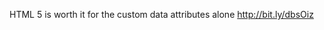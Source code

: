 <!--
id: 930765415
link: http://kevinisom.info/post/930765415/html-5-is-worth-it-for-the-custom-data-attributes
slug: html-5-is-worth-it-for-the-custom-data-attributes
date: Tue Aug 10 2010 18:43:09 GMT+1200 (NZST)
raw: {"blog_name":"kevinisom","id":930765415,"post_url":"http://kevinisom.info/post/930765415/html-5-is-worth-it-for-the-custom-data-attributes","slug":"html-5-is-worth-it-for-the-custom-data-attributes","type":"text","date":"2010-08-10 06:43:09 GMT","timestamp":1281422589,"state":"published","format":"html","reblog_key":"IZYPCFBq","tags":[],"short_url":"http://tmblr.co/Zw68YytUbfd","highlighted":[],"feed_item":"http://twitter.com/kev_nz/statuses/20742107623","from_feed_id":"650289","note_count":0,"title":null,"body":"<p>HTML 5 is worth it for the custom data attributes alone <a href=\"http://bit.ly/dbsOiz\" target=\"_blank\">http://bit.ly/dbsOiz</a></p>"}
publish: 2010-08-010
tags: 
title: null
-->


HTML 5 is worth it for the custom data attributes alone
<http://bit.ly/dbsOiz>


